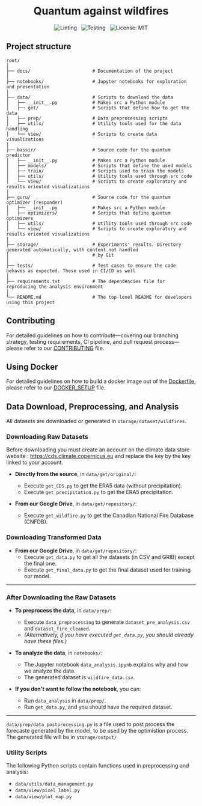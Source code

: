 <div align="center">
  <h1>Quantum against wildfires</h1>
</div>

<div align="center">

  ![Linting](https://github.com/abdo-aary/qombating-fires/actions/workflows/lint.yml/badge.svg) 
  &nbsp;
  ![Testing](https://github.com/abdo-aary/qombating-fires/actions/workflows/testing.yml/badge.svg) 
  &nbsp;
  ![License: MIT](https://img.shields.io/badge/license-MIT-blue.svg)

</div>



## Project structure
````
root/
│
├── docs/                       # Documentation of the project 
│
├── notebooks/                  # Jupyter notebooks for exploration and presentation
│
├── data/                       # Scripts to download the data
│   ├── __init__.py             # Makes src a Python module
│   ├── get/                    # Scripts that define how to get the data
│   ├── prep/                   # Data preprocessing scripts
│   ├── utils/                  # Utility tools used for the data handling
│   └── view/                   # Scripts to create data visualizations
|
├── bassir/                     # Source code for the quantum predictor
│   ├── __init__.py             # Makes src a Python module
│   ├── models/                 # Scripts that define the used models
│   ├── train/                  # Scripts used to train the models
│   ├── utils/                  # Utility tools used through src code
│   └── view/                   # Scripts to create exploratory and results oriented visualizations
│
├── guru/                       # Source code for the quantum optimizer (responder)
│   ├── __init__.py             # Makes src a Python module
│   ├── optimizers/             # Scripts that define quantum optimizers
│   ├── utils/                  # Utility tools used through src code
│   └── view/                   # Scripts to create exploratory and results oriented visualizations
│
├── storage/                    # Experiments' results. Directory generated automatically, with content not handled 
│                               # by Git 
│
├── tests/                      # Test cases to ensure the code behaves as expected. These used in CI/CD as well
│
├── requirements.txt            # The dependencies file for reproducing the analysis environment
│
└── README.md                   # The top-level README for developers using this project
````

## Contributing
 
For detailed guidelines on how to contribute—covering our branching strategy, testing requirements, CI pipeline, 
and pull request process—please refer to our [CONTRIBUTING](docs/guides/CONTRIBUTING.md) file.


## Using Docker

For detailed guidelines on how to build a docker image out of the [Dockerfile](Dockerfile), please refer to our 
[DOCKER_SETUP](docs/guides/DOCKER_SETUP.md) file.

## Data Download, Preprocessing, and Analysis

All datasets are downloaded or generated in `storage/dataset/wildfires`.

### Downloading Raw Datasets
Before downloading you must create an account on the climate data store website : https://cds.climate.copernicus.eu and replace the key by the key linked to your account.
- **Directly from the source**, in `data/get/original/`:
  - Execute `get_CDS.py` to get the ERA5 data (without precipitation).
  - Execute `get_precipitation.py` to get the ERA5 precipitation.

- **From our Google Drive**, in `data/get/repository/`:
  - Execute `get_wildfire.py` to get the Canadian National Fire Database (CNFDB).

### Downloading Transformed Data

- **From our Google Drive**, in `data/get/repository/`:
  - Execute `get_data.py` to get all the datasets (in CSV and GRIB) except the final one.
  - Execute `get_final_data.py` to get the final dataset used for training our model.

---

### After Downloading the Raw Datasets

- **To preprocess the data**, in `data/prep/`:
  - Execute `data_preprocessing` to generate `dataset_pre_analysis.csv` and `dataset_fire_cleaned`.
  - *(Alternatively, if you have executed `get_data.py`, you should already have these files.)*

- **To analyze the data**, in `notebooks/`:
  - The Jupyter notebook `data_analysis.ipynb` explains why and how we analyze the data.
  - The generated dataset is `wildfire_data.csv`.

- **If you don't want to follow the notebook**, you can:
  - Run `data_analysis` in `data/prep/`.
  - Run `get_data.py`, and you should have the required dataset.

---
`data/prep/data_postprocessing.py` is a file used to post process the forecaste generated by the model, to be used by the optimistion process. The generated file will be in `storage/output/`
### Utility Scripts

The following Python scripts contain functions used in preprocessing and analysis:

- `data/utils/data_management.py`
- `data/view/pixel_label.py`
- `data/view/plot_map.py`



<!-- Utility commands -->
<!-- Export python path: ``export PYTHONPATH=${PYTHONPATH}:${pwd}``-->
<!-- Run jupyter-lab server ``jupyter lab --ip 10.44.83.233 --port 8899 --no-browser`` -->

<!-- Run the self-hosted runner via:  -->
